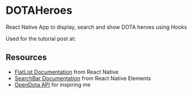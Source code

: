 # DOTAHeroes
React Native App to display, search and show DOTA heroes using Hooks


Used for the tutorial post at: 

## Resources
- [FlatList Documentation](https://reactnative.dev/docs/flatlist) from React Native 
- [SearchBar Documentation](https://react-native-elements.github.io/react-native-elements/docs/searchbar.html) from React Native Elements
- [OpenDota API](https://docs.opendota.com/) for inspiring me
